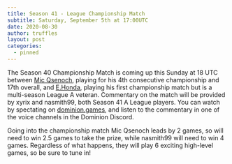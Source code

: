 ```yaml
---
title: Season 41 - League Championship Match
subtitle: Saturday, September 5th at 17:00UTC
date: 2020-08-30
author: truffles
layout: post
categories:
  - pinned
---
```

The Season 40 Championship Match is coming up this Sunday at 18 UTC between [Mic Qsenoch](http://dominionleague.org/player_database?player=Mic%20Qsenoch), playing for his 4th consecutive championship and 17th overall, and [E.Honda](http://dominionleague.org/player_database?player=E.Honda), playing his first championship match but is a multi-season League A veteran. Commentary on the match will be provided by xyrix and nasmith99, both Season 41 A League players. You can watch by spectating on [dominion.games](https://dominion.games/), and listen to the commentary in one of the voice channels in the Dominion Discord.

Going into the championship match Mic Qsenoch leads by 2 games, so will need to win 2.5 games to take the prize, while nasmith99 will need to win 4 games. Regardless of what happens, they will play 6 exciting high-level games, so be sure to tune in!